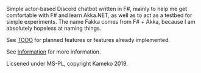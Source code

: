 
Simple actor-based Discord chatbot written in F#, mainly to help me get comfortable with F# and learn Akka.NET, as well as to act as a testbed for simple experiments. The name Fakka comes from F# + Akka, because I am absolutely hopeless at naming things.

See [TODO](Tools/Information/TODO.md) for planned features or features already implemented.

See [Information](Tools/Information/Information.md) for more information.

Licsened under MS-PL, copyright Kameko 2019.
